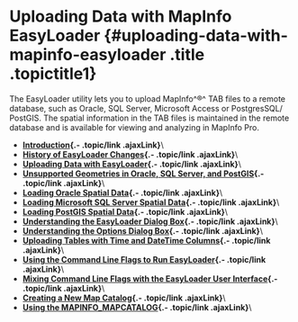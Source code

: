 Uploading Data with MapInfo EasyLoader {#uploading-data-with-mapinfo-easyloader .title .topictitle1}
======================================



The EasyLoader utility lets you to upload MapInfo^®^ TAB files to a
remote database, such as Oracle, SQL Server, Microsoft Access or
PostgresSQL/ PostGIS. The spatial information in the TAB files is
maintained in the remote database and is available for viewing and
analyzing in MapInfo Pro.



<div class="related-links" functx="http://www.functx.com">

<div class="related-links-title">



-   **[Introduction](contents/../contents/introduction.html){.-
    .topic/link .ajaxLink}**\
-   **[History of EasyLoader
    Changes](contents/../contents/history.html){.- .topic/link
    .ajaxLink}**\
-   **[Uploading Data with
    EasyLoader](contents/../contents/uploadingdata.html){.- .topic/link
    .ajaxLink}**\
-   **[Unsupported Geometries in Oracle, SQL Server, and
    PostGIS](contents/../contents/unsupportedgeometries.html){.-
    .topic/link .ajaxLink}**\
-   **[Loading Oracle Spatial
    Data](contents/../contents/loadingoraclespatialdata.html){.-
    .topic/link .ajaxLink}**\
-   **[Loading Microsoft SQL Server Spatial
    Data](contents/../contents/loadingsqlserverspatialdata.html){.-
    .topic/link .ajaxLink}**\
-   **[Loading PostGIS Spatial
    Data](contents/../contents/loadingpostgisspatialdata.html){.-
    .topic/link .ajaxLink}**\
-   **[Understanding the EasyLoader Dialog
    Box](contents/../contents/understandingeasyloaderdialog.html){.-
    .topic/link .ajaxLink}**\
-   **[Understanding the Options Dialog
    Box](contents/../contents/understandingoptionsdialog.html){.-
    .topic/link .ajaxLink}**\
-   **[Uploading Tables with Time and DateTime
    Columns](contents/../contents/uploadingtableswithtimeanddatetimecolumns.html){.-
    .topic/link .ajaxLink}**\
-   **[Using the Command Line Flags to Run
    EasyLoader](contents/../contents/usingthecommandlineflagstoruneasyloader.html){.-
    .topic/link .ajaxLink}**\
-   **[Mixing Command Line Flags with the EasyLoader User
    Interface](contents/../contents/mixingcommandlineflags.html){.-
    .topic/link .ajaxLink}**\
-   **[Creating a New Map
    Catalog](contents/../contents/creatingmapcatalog.html){.-
    .topic/link .ajaxLink}**\
-   **[Using the
    MAPINFO\_MAPCATALOG](contents/../contents/usingmapcatalog.html){.-
    .topic/link .ajaxLink}**\

</div>
